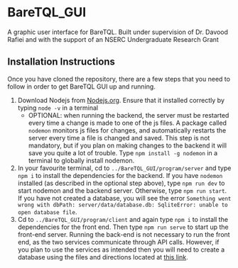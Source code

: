 # BareTQL_GUI
A graphic user interface for BareTQL. Built under supervision of Dr. Davood Rafiei and with the support of an NSERC Undergraduate Research Grant

## Installation Instructions
Once you have cloned the repository, there are a few steps that you need to follow in order to get BareTQL GUI up and running. 
1. Download Nodejs from [Nodejs.org](https://nodejs.org/en/). Ensure that it installed correctly by typing `node -v` in a terminal
    - OPTIONAL: when running the backend, the server must be restarted every time a change is made to one of the js files. A package called `nodemon` monitors js files for changes, and automatically restarts the server every time a file is changed and saved. This step is not mandatory, but if you plan on making changes to the backend it will save you quite a lot of trouble. Type `npm install -g nodemon` in a terminal to globally install nodemon. 
1. In your favourite terminal, cd to `../BareTQL_GUI/program/server` and type `npm i` to install the dependencies for the backend. If you have `nodemon` installed (as described in the optional step above), type `npm run dev` to start nodemon and the backend server. Otherwise, type `npm run start`. If you have not created a database, you will see the error `Something went wrong with dbPath: server/data/database.db: SqliteError: unable to open database file`. 
1. Cd to `../BareTQL_GUI/program/client` and again type `npm i` to install the dependencies for the front end. Then type `npm run serve` to start up the front-end server. Running the back-end is not necessary to run the front end, as the two services communicate through API calls. However, if you plan to use the services as intended then you will need to create a database using the files and directions located at [this link](https://bitbucket.org/tlafranc/baretql/src/master/). 